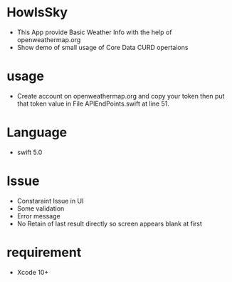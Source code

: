 # HowIsSky
- This App provide Basic Weather Info with the help of openweathermap.org
- Show demo of small usage of Core Data CURD opertaions
# usage 
- Create account on openweathermap.org and copy your token then put that token value in File APIEndPoints.swift at line 51.
# Language
- swift 5.0

# Issue
- Constaraint Issue in UI
- Some validation
- Error message
- No Retain of last result directly so screen appears blank at first
# requirement
- Xcode 10+


    

